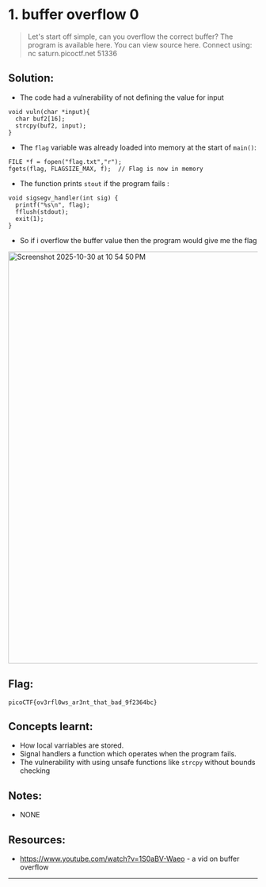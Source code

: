 # 1. buffer overflow 0

> Let's start off simple, can you overflow the correct buffer? The program is available here. You can view source here.
Connect using:
nc saturn.picoctf.net 51336


## Solution:

- The code had a vulnerability of not defining the value for input 
```
void vuln(char *input){
  char buf2[16];
  strcpy(buf2, input);
}
```
- The `flag` variable was already loaded into memory at the start of `main()`:
```
FILE *f = fopen("flag.txt","r");
fgets(flag, FLAGSIZE_MAX, f);  // Flag is now in memory
```
- The function prints `stout` if the program fails :
```
void sigsegv_handler(int sig) {
  printf("%s\n", flag);
  fflush(stdout);
  exit(1);
}
```
- So if i overflow the buffer value then the program would give me the flag

<img width="1280" height="832" alt="Screenshot 2025-10-30 at 10 54 50 PM" src="https://github.com/user-attachments/assets/5d09e522-2764-4d30-814c-44b2b438f689" />


## Flag:

```
picoCTF{ov3rfl0ws_ar3nt_that_bad_9f2364bc}
```

## Concepts learnt:

- How local varriables are stored.
- Signal handlers a function which operates when the program fails.
- The vulnerability with using unsafe functions like `strcpy` without bounds checking 
## Notes:

- NONE

## Resources:

- https://www.youtube.com/watch?v=1S0aBV-Waeo - a vid on buffer overflow


***

